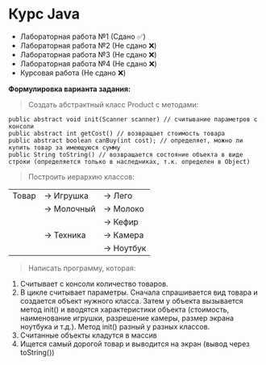 # Курс Java

 - Лабораторная работа №1 (Сдано ✅)
 - Лабораторная работа №2 (Не сдано ❌)
 - Лабораторная работа №3 (Не сдано ❌)
  - Лабораторная работа №4 (Не сдано ❌)
  - Курсовая работа (Не сдано ❌)

**Формулировка варианта задания:**

> Создать абстрактный класс Product с методами:

    public abstract void init(Scanner scanner) // считывание параметров с консоли
    public abstract int getCost() // возвращает стоимость товара
    public abstract boolean canBuy(int cost); // определяет, можно ли купить товар за имеющуюся сумму
    public String toString() // возвращается состояние объекта в виде строки (определяется только в наследниках, т.к. определен в Object)

>Построить иерархию классов:

|  | | |
|--|--|--|
| Товар | → Игрушка  | → Лего |
|  | → Молочный | → Молоко |
|  | | → Кефир|
|  | → Техника | → Камера|
|  | | → Ноутбук|

> Написать программу, которая:
1) Считывает с консоли количество товаров.
2) В цикле считывает параметры. Сначала спрашивается вид товара и создается объект нужного класса. Затем у объекта вызывается метод init() и вводятся характеристики объекта (стоимость, наименование игрушки, разрешение камеры, размер экрана ноутбука и т.д.).
Метод init() разный у разных классов.
3) Считанные объекты кладутся в массив
4) Ищется самый дорогой товар и выводится на экран (вывод через toString())

